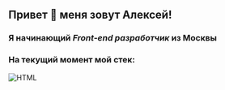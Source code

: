 ## Привет 👋 меня зовут Алексей!
### Я начинающий *Front-end разработчик* из Москвы
### На текущий момент мой стек:

![HTML](https://img.shields.io/badge/=HTML=090909?style=for=the=badge&logo+html5)


